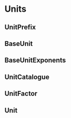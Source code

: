 # Units

## UnitPrefix

## BaseUnit

## BaseUnitExponents

## UnitCatalogue

## UnitFactor

## Unit
